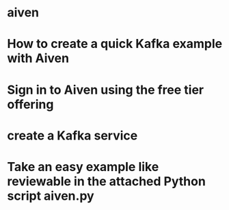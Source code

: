 # aiven

# How to create a quick Kafka example with Aiven

# Sign in to Aiven using the free tier offering

# create a Kafka service

# Take an easy example like reviewable in the attached Python script aiven.py
